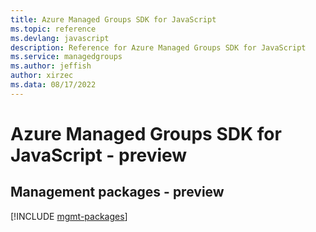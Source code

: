 ```yaml
---
title: Azure Managed Groups SDK for JavaScript
ms.topic: reference
ms.devlang: javascript
description: Reference for Azure Managed Groups SDK for JavaScript
ms.service: managedgroups
ms.author: jeffish
author: xirzec
ms.data: 08/17/2022
---
```

# Azure Managed Groups SDK for JavaScript - preview

## Management packages - preview
[!INCLUDE [mgmt-packages](managed-groups-mgmt-index.md)]